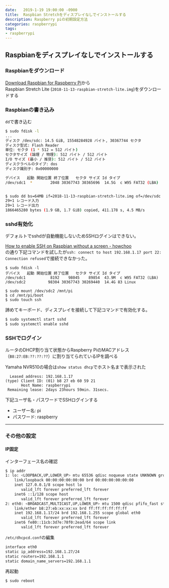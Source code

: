 ```yaml
---
date:   2019-1-19 19:00:00 -0900
title:  Raspbian Stretchをディスプレイなしでインストールする
description: Raspberry piの初期設定方法
categories: raspberrypi
tags:
- raspberrypi
---
```


## Raspbianをディスプレイなしでインストールする

### Raspbianをダウンロード
[Download Raspbian for Raspberry Pi](https://www.raspberrypi.org/downloads/raspbian/)から  
Raspbian Stretch Lite (`2018-11-13-raspbian-stretch-lite.img`)をダウンロードする


### Raspbianの書き込み
`dd`で書き込む

```bash
$ sudo fdisk -l
...
ディスク /dev/sdc: 14.5 GiB, 15548284928 バイト, 30367744 セクタ
ディスク型式: Flash Reader    
単位: セクタ (1 * 512 = 512 バイト)
セクタサイズ (論理 / 物理): 512 バイト / 512 バイト
I/O サイズ (最小 / 推奨): 512 バイト / 512 バイト
ディスクラベルのタイプ: dos
ディスク識別子: 0x00000000

デバイス   起動 開始位置 終了位置   セクタ サイズ Id タイプ
/dev/sdc1  *        2048 30367743 30365696  14.5G  c W95 FAT32 (LBA)


$ sudo dd bs=64MB if=2018-11-13-raspbian-stretch-lite.img of=/dev/sdc
29+1 レコード入力
29+1 レコード出力
1866465280 bytes (1.9 GB, 1.7 GiB) copied, 411.178 s, 4.5 MB/s
```


### sshd有効化
デフォルトでsshdが自動機能しないためSSHログインはできない。

[How to enable SSH on Raspbian without a screen - howchoo](https://howchoo.com/g/ote0ywmzywj/how-to-enable-ssh-on-raspbian-without-a-screen)  
の通り下記コマンドを試したが`ssh: connect to host 192.168.1.17 port 22: Connection refused`で接続できなかった。
```
$ sudo fdisk -l
デバイス   起動 開始位置 終了位置   セクタ サイズ Id タイプ
/dev/sdc1           8192    98045    89854  43.9M  c W95 FAT32 (LBA)
/dev/sdc2          98304 30367743 30269440  14.4G 83 Linux

$ sudo mount /dev/sdc2 /mnt/pi
$ cd /mnt/pi/boot
$ sudo touch ssh
```

諦めてキーボード、ディスプレイを接続して下記コマンドで有効化する。
```bash
$ sudo systemctl start sshd
$ sudo systemctl enable sshd
```


### SSHでログイン
ルータのDHCP割り当て状態からRaspberry PiのMACアドレス（`B8:27:EB:??:??:??`）に割り当てられているIPを調べる

Yamaha NVR510の場合は`show status dhcp`でホスト名まで表示された
```
  Leased address: 192.168.1.17
(type) Client ID: (01) b8 27 eb 60 59 21
       Host Name: raspberrypi
 Remaining lease: 2days 23hours 59min. 31secs.
```

下記ユーザ名・パスワードでSSHログインする  
- ユーザー名: pi
- パスワード: raspberry


---
### その他の設定
#### IP固定
インターフェース名の確認
```bash
$ ip addr
1: lo: <LOOPBACK,UP,LOWER_UP> mtu 65536 qdisc noqueue state UNKNOWN group default qlen 1000
    link/loopback 00:00:00:00:00:00 brd 00:00:00:00:00:00
    inet 127.0.0.1/8 scope host lo
       valid_lft forever preferred_lft forever
    inet6 ::1/128 scope host 
       valid_lft forever preferred_lft forever
2: eth0: <BROADCAST,MULTICAST,UP,LOWER_UP> mtu 1500 qdisc pfifo_fast state UP group default qlen 1000
    link/ether b8:27:eb:xx:xx:xx brd ff:ff:ff:ff:ff:ff
    inet 192.168.1.17/24 brd 192.168.1.255 scope global eth0
       valid_lft forever preferred_lft forever
    inet6 fe80::11cb:3d7e:78f0:2ead/64 scope link 
       valid_lft forever preferred_lft forever

```

`/etc/dhcpcd.conf`の編集
```bash
interface eth0
static ip_address=192.168.1.27/24
static routers=192.168.1.1
static domain_name_servers=192.168.1.1
```
再起動
```
$ sudo reboot
```
